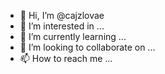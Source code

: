 - 👋 Hi, I’m @cajzlovae
- 👀 I’m interested in ...
- 🌱 I’m currently learning ...
- 💞️ I’m looking to collaborate on ...
- 📫 How to reach me ...

<!---
cajzlovae/cajzlovae is a ✨ special ✨ repository because its `README.md` (this file) appears on your GitHub profile.
You can click the Preview link to take a look at your changes.
--->
